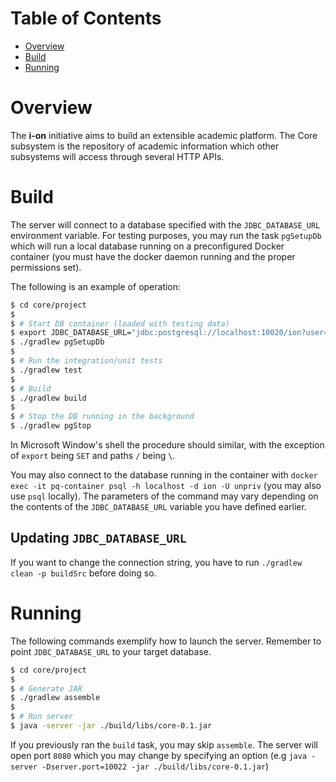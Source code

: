 Table of Contents
=================

- [Overview](#overview)
- [Build](#build)
- [Running](#running)

Overview
========

The **i-on** initiative aims to build an extensible academic platform.
The Core subsystem is the repository of academic information which other subsystems will access through several HTTP APIs.

Build
=====

The server will connect to a database specified with the `JDBC_DATABASE_URL` environment variable.
For testing purposes, you may run the task `pgSetupDb` which will run a local database running on a preconfigured Docker container (you must have the docker daemon running and the proper permissions set).

The following is an example of operation:
```sh
$ cd core/project
$
$ # Start DB container (loaded with testing data)
$ export JDBC_DATABASE_URL="jdbc:postgresql://localhost:10020/ion?user=unpriv&password=changeit"
$ ./gradlew pgSetupDb
$
$ # Run the integration/unit tests
$ ./gradlew test
$
$ # Build
$ ./gradlew build
$
$ # Stop the DB running in the background
$ ./gradlew pgStop
```

In Microsoft Window's shell the procedure should similar, with the exception of `export` being `SET` and paths `/` being `\`.

You may also connect to the database running in the container with `docker exec -it pq-container psql -h localhost -d ion -U unpriv` (you may also use `psql` locally).
The parameters of the command may vary depending on the contents of the `JDBC_DATABASE_URL` variable you have defined earlier.

## Updating `JDBC_DATABASE_URL`
If you want to change the connection string, you have to run `./gradlew clean -p buildSrc` before doing so.

Running
=======

The following commands exemplify how to launch the server.
Remember to point `JDBC_DATABASE_URL` to your target database.
```sh
$ cd core/project
$
$ # Generate JAR
$ ./gradlew assemble
$
$ # Run server
$ java -server -jar ./build/libs/core-0.1.jar
```

If you previously ran the `build` task, you may skip `assemble`.
The server will open port `8080` which you may change by specifying an option (e.g `java -server -Dserver.port=10022 -jar ./build/libs/core-0.1.jar`)


